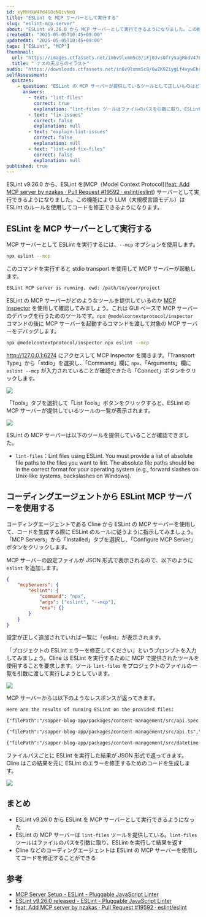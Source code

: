 ```yaml
---
id: xyMHHkW4Pd4GOcNQivNmQ
title: "ESLint を MCP サーバーとして実行する"
slug: "eslint-mcp-server"
about: "ESLint v9.26.0 から MCP サーバーとして実行できるようになりました。この機能により LLM（大規模言語モデル）は ESLint のルールを使用してコードを修正することができるようになります。"
createdAt: "2025-05-05T10:45+09:00"
updatedAt: "2025-05-05T10:45+09:00"
tags: ["ESLint", "MCP"]
thumbnail:
  url: "https://images.ctfassets.net/in6v9lxmm5c8/iFj0JvsOfryxagRodV47B/cabc99f44c13d3b87258af2b049caafd/nasu_tempura_14648-768x768.png"
  title: " ナスの天ぷらのイラスト"
audio: "https://downloads.ctfassets.net/in6v9lxmm5c8/6wZK9ZiygLf4vywEhr1Hb6/821ac8742e3e3117329791bdcb09d2a5/ESLint_MCP_%E3%82%B5%E3%83%BC%E3%83%90%E3%83%BC%E6%B4%BB%E7%94%A8%E3%82%AC%E3%82%A4%E3%83%89.wav"
selfAssessment:
  quizzes:
    - question: "ESLint の MCP サーバーが提供しているツールとして正しいものはどれですか？"
      answers:
        - text: "lint-files"
          correct: true
          explanation: "lint-files ツールはファイルのパスを引数に取り、ESLint を実行して結果を返します。"
        - text: "fix-issues"
          correct: false
          explanation: null
        - text: "explain-lint-issues"
          correct: false
          explanation: null
        - text: "lint-and-fix-files"
          correct: false
          explanation: null
published: true
---
```

ESLint v9.26.0 から、ESLint を[MCP（Model Context Protocol]([feat: Add MCP server by nzakas · Pull Request #19592 · eslint/eslint](https://github.com/eslint/eslint/pull/19592/files)) サーバーとして実行できるようになりました。この機能により LLM（大規模言語モデル）は ESLint のルールを使用してコードを修正できるようになります。

## ESLint を MCP サーバーとして実行する

MCP サーバーとして ESLint を実行するには、`--mcp` オプションを使用します。

```bash
npx eslint --mcp
```

このコマンドを実行すると stdio transport を使用して MCP サーバーが起動します。

```bash
ESLint MCP server is running. cwd: /path/to/your/project
```

ESLint の MCP サーバーがどのようなツールを提供しているのか [MCP Inspector](https://github.com/modelcontextprotocol/inspector) を使用して確認してみましょう。これは GUI ベースで MCP サーバーのデバッグを行うためのツールです。`npx @modelcontextprotocol/inspector` コマンドの後に MCP サーバーを起動するコマンドを渡して対象の MCP サーバーをデバッグします。

```bash
npx @modelcontextprotocol/inspector npx eslint --mcp
```

http://127.0.0.1:6274 にアクセスして MCP Inspector を開きます。「Transport Type」から「stdio」を選択し、「Command」欄に `npx`、「Arguments」欄に `eslint --mcp` が入力されていることが確認できたら「Connect」ボタンをクリックします。

![](https://images.ctfassets.net/in6v9lxmm5c8/18TMR7lghoY5BBw2BJJzXr/db555efd005b9d8e4fc382110f65ee11/%E3%82%B9%E3%82%AF%E3%83%AA%E3%83%BC%E3%83%B3%E3%82%B7%E3%83%A7%E3%83%83%E3%83%88_2025-05-05_11.10.33.png)

「Tools」タブを選択して「List Tools」ボタンをクリックすると、ESLint の MCP サーバーが提供しているツールの一覧が表示されます。

![](https://images.ctfassets.net/in6v9lxmm5c8/5dk6rDSc787sCZcEQBhgiM/e6e8b92ae13ed887d0d8cd83f5f00e1c/%E3%82%B9%E3%82%AF%E3%83%AA%E3%83%BC%E3%83%B3%E3%82%B7%E3%83%A7%E3%83%83%E3%83%88_2025-05-05_11.12.51.png)

ESLint の MCP サーバーは以下のツールを提供していることが確認できました。

- `lint-files`：Lint files using ESLint. You must provide a list of absolute file paths to the files you want to lint. The absolute file paths should be in the correct format for your operating system (e.g., forward slashes on Unix-like systems, backslashes on Windows).

## コーディングエージェントから ESLint MCP サーバーを使用する

コーディングエージェントである Cline から ESLint の MCP サーバーを使用して、コードを生成する際に ESLint のルールに従うように指示してみましょう。「MCP Servers」から「Installed」タブを選択し、「Configure MCP Server」ボタンをクリックします。


MCP サーバーの設定ファイルが JSON 形式で表示されるので、以下のように `eslint` を追加します。

```json
{
	"mcpServers": {
		"eslint": {
			"command": "npx",
			"args": ["eslint", "--mcp"],
			"env": {}
		}
	}
}
```

設定が正しく追加されていれば一覧に「eslint」が表示されます。

「プロジェクトの ESLint エラーを修正してください」というプロンプトを入力してみましょう。Cline は ESLint を実行するために MCP で提供されたツールを使用することを要求します。ツール `lint-files` をプロジェクトのファイルの一覧を引数に渡して実行しようとしています。

![](https://images.ctfassets.net/in6v9lxmm5c8/666Vcqoiay4NFjrjDZ30uj/79fe147669e25fa6d9afdb59c32233ba/%E3%82%B9%E3%82%AF%E3%83%AA%E3%83%BC%E3%83%B3%E3%82%B7%E3%83%A7%E3%83%83%E3%83%88_2025-05-05_11.39.45.png)

MCP サーバーからは以下のようなレスポンスが返ってきます。

```txt
Here are the results of running ESLint on the provided files: 

{"filePath":"/sapper-blog-app/packages/content-management/src/api.spec.ts","messages":\[],"suppressedMessages":\[{"ruleId":"@typescript-eslint/no-explicit-any","severity":2,"message":"Unexpected any. Specify a different type.","line":619,"column":49,"nodeType":"TSAnyKeyword","messageId":"unexpectedAny","endLine":619,"endColumn":52,"suggestions":\[{"messageId":"suggestUnknown","fix":{"range":\[15585,15588],"text":"unknown"},"desc":"Use \`unknown\` instead, this will force you to explicitly, and safely assert the type is correct."},{"messageId":"suggestNever","fix":{"range":\[15585,15588],"text":"never"},"desc":"Use \`never\` instead, this is useful when instantiating generic type parameters that you don't need to know the type of."}],"suppressions":\[{"kind":"directive","justification":""}]},{"ruleId":"@typescript-eslint/no-explicit-any","severity":2,"message":"Unexpected any. Specify a different type.","line":678,"column":48,"nodeType":"TSAnyKeyword","messageId":"unexpectedAny","endLine":678,"endColumn":51,"suggestions":\[{"messageId":"suggestUnknown","fix":{"range":\[17129,17132],"text":"unknown"},"desc":"Use \`unknown\` instead, this will force you to explicitly, and safely assert the type is correct."},{"messageId":"suggestNever","fix":{"range":\[17129,17132],"text":"never"},"desc":"Use \`never\` instead, this is useful when instantiating generic type parameters that you don't need to know the type of."}],"suppressions":\[{"kind":"directive","justification":""}]},{"ruleId":"@typescript-eslint/no-explicit-any","severity":2,"message":"Unexpected any. Specify a different type.","line":688,"column":49,"nodeType":"TSAnyKeyword","messageId":"unexpectedAny","endLine":688,"endColumn":52,"suggestions":\[{"messageId":"suggestUnknown","fix":{"range":\[17545,17548],"text":"unknown"},"desc":"Use \`unknown\` instead, this will force you to explicitly, and safely assert the type is correct."},{"messageId":"suggestNever","fix":{"range":\[17545,17548],"text":"never"},"desc":"Use \`never\` instead, this is useful when instantiating generic type parameters that you don't need to know the type of."}],"suppressions":\[{"kind":"directive","justification":""}]}],"errorCount":0,"fatalErrorCount":0,"warningCount":0,"fixableErrorCount":0,"fixableWarningCount":0,"usedDeprecatedRules":\[]} 

{"filePath":"/sapper-blog-app/packages/content-management/src/api.ts","messages":\[],"suppressedMessages":\[],"errorCount":0,"fatalErrorCount":0,"warningCount":0,"fixableErrorCount":0,"fixableWarningCount":0,"usedDeprecatedRules":\[]}

{"filePath":"/sapper-blog-app/packages/content-management/src/datetime.spec.ts","messages":\[],"suppressedMessages":\[],"errorCount":0,"fatalErrorCount":0,"warningCount":0,"fixableErrorCount":0,"fixableWarningCount":0,"usedDeprecatedRules":\[]}
```

ファイルパスごとに ESLint を実行した結果が JSON 形式で返ってきます。Cline はこの結果を元に ESLint のエラーを修正するためのコードを生成します。

![](https://images.ctfassets.net/in6v9lxmm5c8/6oqB8fqAYUVuogubYwt0Uq/a8cc2e8b381094ebbc8be5a063cc41a3/%E3%82%B9%E3%82%AF%E3%83%AA%E3%83%BC%E3%83%B3%E3%82%B7%E3%83%A7%E3%83%83%E3%83%88_2025-05-05_11.45.12.png)

## まとめ

- ESLint v9.26.0 から ESLint を MCP サーバーとして実行できるようになった
- ESLint の MCP サーバーは `lint-files` ツールを提供している。`lint-files` ツールはファイルのパスを引数に取り、ESLint を実行して結果を返す
- Cline などのコーディングエージェントは ESLint の MCP サーバーを使用してコードを修正することができる

## 参考

- [MCP Server Setup - ESLint - Pluggable JavaScript Linter](https://eslint.org/docs/latest/use/mcp)
- [ESLint v9.26.0 released - ESLint - Pluggable JavaScript Linter](https://eslint.org/blog/2025/05/eslint-v9.26.0-released/)
- [feat: Add MCP server by nzakas · Pull Request #19592 · eslint/eslint](https://github.com/eslint/eslint/pull/19592)
